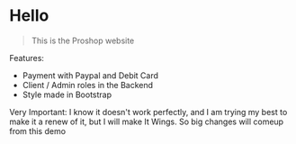 # Hello

> This is the Proshop website

Features:

- Payment with Paypal and Debit Card
- Client / Admin roles in the Backend
- Style made in Bootstrap

Very Important: I know it doesn't work perfectly, and I am trying my best to make it a renew of it, but I will make It Wings. So big changes will comeup from this demo
